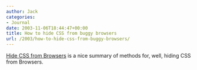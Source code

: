 ```yaml
---
author: Jack
categories:
- Journal
date: 2003-11-06T18:44:47+00:00
title: How to hide CSS from buggy browsers
url: /2003/how-to-hide-css-from-buggy-browsers/
---
```


[Hide CSS from Browsers][1] is a nice summary of methods for, well, hiding CSS from Browsers.

 [1]: http://www.w3development.de/css/hide_css_from_browsers/ "Hide CSS from Browsers"
